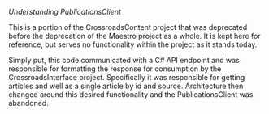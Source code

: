 *Understanding PublicationsClient*

This is a portion of the CrossroadsContent project that was deprecated before the
deprecation of the Maestro project as a whole. It is kept here for reference, but
serves no functionality within the project as it stands today.

Simply put, this code communicated with a C# API endpoint and was responsible for
formatting the response for consumption by the CrossroadsInterface project.
Specifically it was responsible for getting articles and well as a single article by
id and source. Architecture then changed around this desired functionality and the
PublicationsClient was abandoned.
